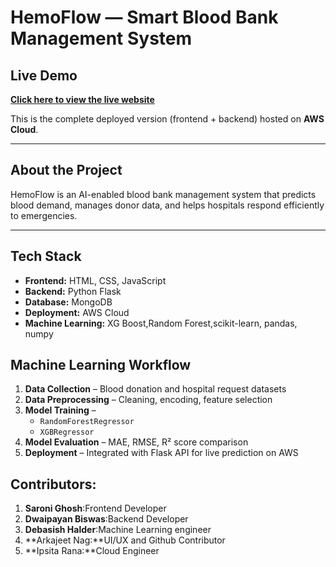 #  HemoFlow — Smart Blood Bank Management System

##  Live  Demo
 **[Click here to view the live website](http://51.21.171.221:5000/)**  

This is the complete deployed version (frontend + backend) hosted on **AWS Cloud**.

---

##  About the Project
HemoFlow is an AI-enabled blood bank management system that predicts blood demand, manages donor data, and helps hospitals respond efficiently to emergencies.

---

##  Tech Stack
- **Frontend:** HTML, CSS, JavaScript  
- **Backend:** Python Flask  
- **Database:**  MongoDB
- **Deployment:** AWS Cloud
- **Machine Learning:** XG Boost,Random Forest,scikit-learn, pandas, numpy  

##  Machine Learning Workflow

1. **Data Collection** – Blood donation and hospital request datasets  
2. **Data Preprocessing** – Cleaning, encoding, feature selection  
3. **Model Training** – 
   - `RandomForestRegressor`  
   - `XGBRegressor`
4. **Model Evaluation** – MAE, RMSE, R² score comparison  
5. **Deployment** – Integrated with Flask API for live prediction on AWS

 ##  Contributors:
 1. **Saroni Ghosh**:Frontend Developer
 2. **Dwaipayan Biswas**:Backend Developer
 3. **Debasish Halder**:Machine Learning engineer
 4. **Arkajeet Nag:**UI/UX and Github Contributor
 5. **Ipsita Rana:**Cloud Engineer
